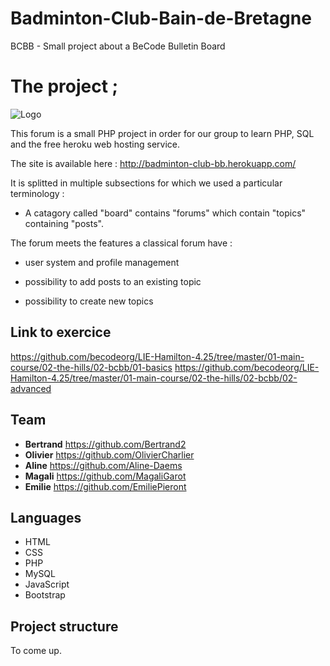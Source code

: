 # Badminton-Club-Bain-de-Bretagne
BCBB - Small project about a BeCode Bulletin Board

# The project ;
![Logo](pictures/favicon/favicon.ico)

This forum is a small PHP project in order for our group to learn PHP, SQL and the free heroku web hosting service.

The site is available here : http://badminton-club-bb.herokuapp.com/

It is splitted in multiple subsections for which we used a particular terminology :

* A catagory called "board" contains "forums" which contain "topics" containing "posts".

The forum meets the features a classical forum have :

* user system and profile management

* possibility to add posts to an existing topic

* possibility to create new topics

## Link to exercice
https://github.com/becodeorg/LIE-Hamilton-4.25/tree/master/01-main-course/02-the-hills/02-bcbb/01-basics
https://github.com/becodeorg/LIE-Hamilton-4.25/tree/master/01-main-course/02-the-hills/02-bcbb/02-advanced


## Team

* **Bertrand** https://github.com/Bertrand2
* **Olivier**  https://github.com/OlivierCharlier
* **Aline**    https://github.com/Aline-Daems
* **Magali**   https://github.com/MagaliGarot
* **Emilie**   https://github.com/EmiliePieront

## Languages 
* HTML
* CSS
* PHP
* MySQL
* JavaScript
* Bootstrap

## Project structure
To come up.



